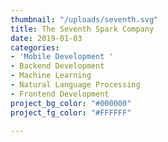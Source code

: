```yaml
---
thumbnail: "/uploads/seventh.svg"
title: The Seventh Spark Company
date: 2019-01-03
categories:
- 'Mobile Development '
- Backend Development
- Machine Learning
- Natural Language Processing
- Frontend Development
project_bg_color: "#000000"
project_fg_color: "#FFFFFF"

---
```

